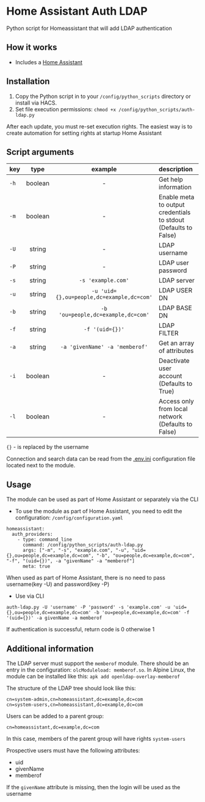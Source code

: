 # Home Assistant Auth LDAP
Python script for Homeassistant that will add LDAP authentication
## How it works
- Includes a [Home Assistant](https://www.home-assistant.io/docs/authentication/providers/#command-line)

## Installation
1. Copy the Python script in to your `/config/python_scripts` directory or install via HACS.
2. Set file execution permissions: `chmod +x /config/python_scripts/auth-ldap.py`

After each update, you must re-set execution rights. The easiest way is to create automation for setting rights at startup Home Assistant

## Script arguments
 key | type | example | description |
 :-- | :--: | :-----: | :---------- |
`-h` | boolean | - | Get help information
`-m` | boolean | - | Enable meta to output credentials to stdout (Defaults to False)
`-U` | string  | - | LDAP username
`-P` | string  | - | LDAP user password
`-s` | string  | `-s 'example.com'` | LDAP server
`-u` | string  | `-u 'uid={},ou=people,dc=example,dc=com'` | LDAP USER DN
`-b` | string  | `-b 'ou=people,dc=example,dc=com'` | LDAP BASE DN
`-f` | string  | `-f '(uid={})'` | LDAP FILTER
`-a` | string  | `-a 'givenName' -a 'memberof'` | Get an array of attributes
`-i` | boolean | - | Deactivate user account (Defaults to True)
`-l` | boolean | - | Access only from local network (Defaults to False)

`{}` - is replaced by the username

Connection and search data can be read from the [.env.ini](https://github.com/Losenmann/ha-auth-ldap/blob/master/.env.ini) configuration file located next to the module.

## Usage
The module can be used as part of Home Assistant or separately via the CLI

- To use the module as part of Home Assistant, you need to edit the configuration: `/config/configuration.yaml`
```
homeassistant:
  auth_providers:
    - type: command_line
      command: /config/python_scripts/auth-ldap.py
      args: ["-m", "-s", "example.com", "-u", "uid={},ou=people,dc=example,dc=com", "-b", "ou=people,dc=example,dc=com", "-f", "(uid={})", -a "givenName" -a "memberof"]
      meta: true
```
When used as part of Home Assistant, there is no need to pass username(key -U) and password(key -P)
- Use via CLI

`auth-ldap.py -U 'username' -P 'password' -s 'example.com' -u 'uid={},ou=people,dc=example,dc=com' -b 'ou=people,dc=example,dc=com' -f '(uid={})' -a givenName -a memberof`

If authentication is successful, return code is 0 otherwise 1

## Additional information
The LDAP server must support the `memberof` module. There should be an entry in the configuration: `olcModuleload: memberof.so`. In Alpine Linux, the module can be installed like this: `apk add openldap-overlay-memberof`

The structure of the LDAP tree should look like this:
```
cn=system-admin,cn=homeassistant,dc=example,dc=com
cn=system-users,cn=homeassistant,dc=example,dc=com
```

Users can be added to a parent group:
```
cn=homeassistant,dc=example,dc=com
```
In this case, members of the parent group will have rights `system-users`

Prospective users must have the following attributes:
- uid
- givenName
- memberof

If the `givenName` attribute is missing, then the login will be used as the username
